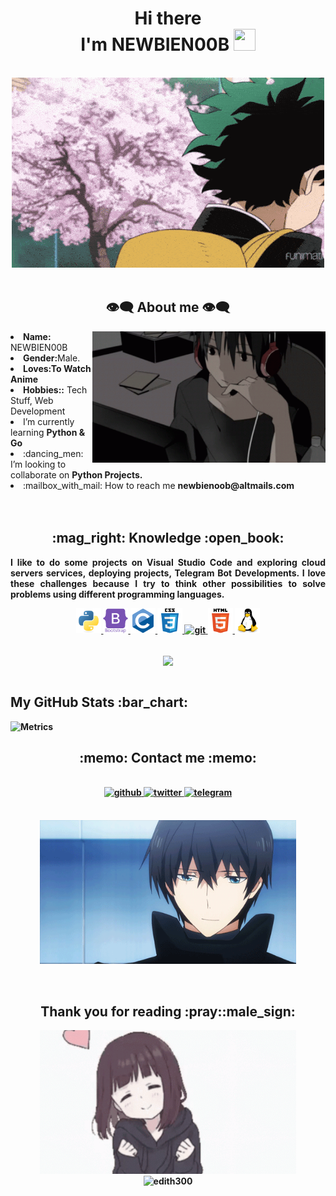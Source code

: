 <h1 align="center">Hi there<br>I'm NEWBIEN00B <img src="https://media.giphy.com/media/hvRJCLFzcasrR4ia7z/giphy.gif" width="35px" height="35px"></h1>
<body>
<br>
<div align="center">
<img src="images/header.gif">
</div>
<br>


<h2 align="center"> 👁️‍🗨️ About me 👁️‍🗨️ </h2>
<div>
<img src="images/aboutme.gif" align="right" height = "210">
<li>
<b>Name:</b> NEWBIEN00B</li>
<li>
<b>Gender:</b>Male.
</li>
 <li>
<b>Loves:To Watch Anime </b>
</li>
<li>
<b>Hobbies::</b> Tech Stuff, Web Development
<li> I’m currently learning <b>Python & Go</b>
</li>
<li>:dancing_men: I’m looking to collaborate on <b>Python Projects.</b>
<li>:mailbox_with_mail: How to reach me <b>newbienoob@altmails.com<b>
</li>


<br>
<br>


<div>
<h2 align="center">:mag_right: Knowledge :open_book: </h2>
</div>
<div align = "center">
<p align = "justify">I like to do some projects on Visual Studio Code and exploring cloud servers services, deploying projects, Telegram Bot Developments. I love these challenges because I try to think other possibilities to solve problems using different programming languages.<br></p>
<p align = "center"> 
<a href="https://www.python.org" target="_blank" rel="noreferrer"> 
<img src="https://raw.githubusercontent.com/devicons/devicon/master/icons/python/python-original.svg" alt="python" width="40" height="40"/> </a>
  <a href="https://getbootstrap.com" target="_blank" rel="noreferrer"> <img src="https://raw.githubusercontent.com/devicons/devicon/master/icons/bootstrap/bootstrap-plain-wordmark.svg" alt="bootstrap" width="40" height="40"/> </a>
<a href="https://www.cprogramming.com/" target="_blank" rel="noreferrer"> <img src="https://raw.githubusercontent.com/devicons/devicon/master/icons/c/c-original.svg" alt="c" width="40" height="40"/> </a> 
<a href="https://www.w3schools.com/css/" target="_blank" rel="noreferrer"> <img src="https://raw.githubusercontent.com/devicons/devicon/master/icons/css3/css3-original-wordmark.svg" alt="css3" width="40" height="40"/> </a> <a href="https://git-scm.com/" target="_blank" rel="noreferrer"> <img src="https://www.vectorlogo.zone/logos/git-scm/git-scm-icon.svg" alt="git" width="40" height="40"/> </a> 
<a href="https://www.w3.org/html/" target="_blank" rel="noreferrer"> <img src="https://raw.githubusercontent.com/devicons/devicon/master/icons/html5/html5-original-wordmark.svg" alt="html5" width="40" height="40"/> </a> <a href="https://www.linux.org/" target="_blank" rel="noreferrer"> <img src="https://raw.githubusercontent.com/devicons/devicon/master/icons/linux/linux-original.svg" alt="linux" width="40" height="40"/> </a> 
</p>
 <br>
<img src = "https://64.media.tumblr.com/978e8d06096d2f1549ece05f65c19a0e/tumblr_o5sd54JR2O1rupogao1_540.gifv" height = "240px" align="center">
</div>

<br>

<h2> My GitHub Stats :bar_chart:</h2>

![Metrics](https://metrics.lecoq.io/EDITH300?template=terminal&base.header=0&base.activity=0&base.repositories=0&base.metadata=0&languages=1&languages.limit=8&languages.colors=github&languages.threshold=0%25&config.timezone=America%2FToronto)
<br>
</div>
<div>
</div>
</div>
<h2 align ="center">:memo: Contact me :memo:</h2>
<br> 
<div align="center">
<a href="https://github.com/EDITH300" target="_blank">
<img src=https://img.shields.io/badge/github-%2324292e.svg?&style=for-the-badge&logo=github&logoColor=white alt=github style="margin-bottom: 5px;" />
</a>
<a href="https://twitter.com/EdithTony3000" target="_blank">
<img src=https://img.shields.io/badge/twitter-%2300acee.svg?&style=for-the-badge&logo=twitter&logoColor=white alt=twitter style="margin-bottom: 5px;" />
</a>
<a href="https://telegram.dog/newbienoobbot" target="_blank">
<img src=	https://img.shields.io/badge/Telegram-2CA5E0?style=for-the-badge&logo=telegram&logoColor=white alt=telegram style="margin-bottom: 5px;" />

</a>  <br><img src = "images/contactme.gif" height = "230"/>
</div>  


</div>  
<br>
<div>
<h2 align="center">Thank you for reading :pray::male_sign:</h2>
<div align="center">
<img src="images/thankyou.gif" height = "230">
<br>
<img src="https://komarev.com/ghpvc/?username=edith300&label=Profile%20views&color=0e75b6&style=flat" alt="edith300" />
</div>
